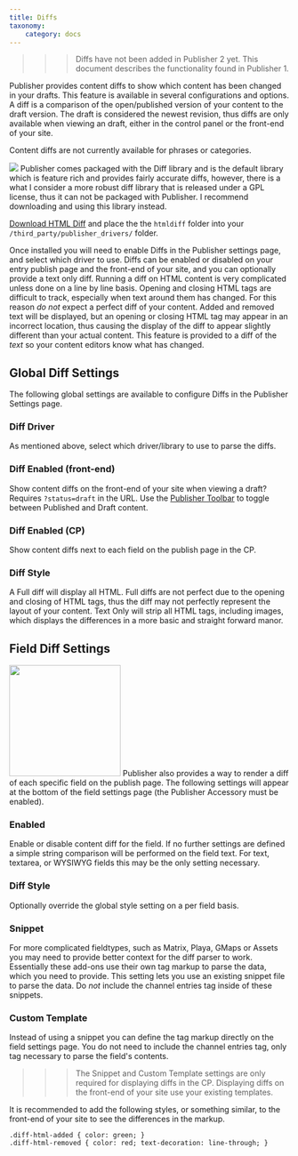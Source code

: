 ```yaml
---
title: Diffs
taxonomy:
    category: docs
---
```


>>> Diffs have not been added in Publisher 2 yet. This document describes the functionality found in Publisher 1.

Publisher provides content diffs to show which content has been changed in your drafts. This feature is available in several configurations and options. A diff is a comparison of the open/published version of your content to the draft version. The draft is considered the newest revision, thus diffs are only available when viewing an draft, either in the control panel or the front-end of your site.

Content diffs are not currently available for phrases or categories.

<a href="http://boldminded.com/assets/images/uploads/publisher-diff-example.png" class="fancybox"><img src="http://boldminded.com/assets/images/uploads/publisher-diff-example-sm.png" class="float_right" /></a>
Publisher comes packaged with the Diff library and is the default library which is feature rich and provides fairly accurate diffs, however, there is a what I consider a more robust diff library that is released under a GPL license, thus it can not be packaged with Publisher. I recommend downloading and using this library instead.

<a href="http://boldminded.com/assets/publisher/htmldiff.zip">Download HTML Diff</a> and place the the ``htmldiff`` folder into your ``/third_party/publisher_drivers/`` folder.

Once installed you will need to enable Diffs in the Publisher settings page, and select which driver to use. Diffs can be enabled or disabled on your entry publish page and the front-end of your site, and you can optionally provide a text only diff. Running a diff on HTML content is very complicated unless done on a line by line basis. Opening and closing HTML tags are difficult to track, especially when text around them has changed. For this reason <i>do not</i> expect a perfect diff of your content. Added and removed text will be displayed, but an opening or closing HTML tag may appear in an incorrect location, thus causing the display of the diff to appear slightly different than your actual content. This feature is provided to a diff of the <i>text</i> so your content editors know what has changed.

## Global Diff Settings

The following global settings are available to configure Diffs in the Publisher Settings page.

### Diff Driver
As mentioned above, select which driver/library to use to parse the diffs.

### Diff Enabled (front-end)
Show content diffs on the front-end of your site when viewing a draft? Requires ``?status=draft`` in the URL. Use the <a href="https://boldminded.com/add-ons/publisher/template-tags">Publisher Toolbar</a> to toggle between Published and Draft content.

### Diff Enabled (CP)
Show content diffs next to each field on the publish page in the CP.

### Diff Style
A Full diff will display all HTML. Full diffs are not perfect due to the opening and closing of HTML tags, thus the diff may not perfectly represent the layout of your content. Text Only will strip all HTML tags, including images, which displays the differences in a more basic and straight forward manor.

## Field Diff Settings

<a href="http://boldminded.com/assets/images/uploads/publisher-field-diff-settings.png" class="fancybox"><img src="http://boldminded.com/assets/images/uploads/publisher-field-diff-settings-sm.png" class="float_right" width="200" /></a>
Publisher also provides a way to render a diff of each specific field on the publish page. The following settings will appear at the bottom of the field settings page (the Publisher Accessory must be enabled).

### Enabled
Enable or disable content diff for the field. If no further settings are defined a simple string comparison will be performed on the field text. For text, textarea, or WYSIWYG fields this may be the only setting necessary.

### Diff Style
Optionally override the global style setting on a per field basis.

### Snippet
For more complicated fieldtypes, such as Matrix, Playa, GMaps or Assets you may need to provide better context for the diff parser to work. Essentially these add-ons use their own tag markup to parse the data, which you need to provide. This setting lets you use an existing snippet file to parse the data. Do <i>not</i> include the channel entries tag inside of these snippets.

### Custom Template
Instead of using a snippet you can define the tag markup directly on the field settings page. You do not need to include the channel entries tag, only tag necessary to parse the field's contents.

>>> The Snippet and Custom Template settings are only required for displaying diffs in the CP. Displaying diffs on the front-end of your site use your existing templates.

It is recommended to add the following styles, or something similar, to the front-end of your site to see the differences in the markup.

```
.diff-html-added { color: green; }
.diff-html-removed { color: red; text-decoration: line-through; }
```
